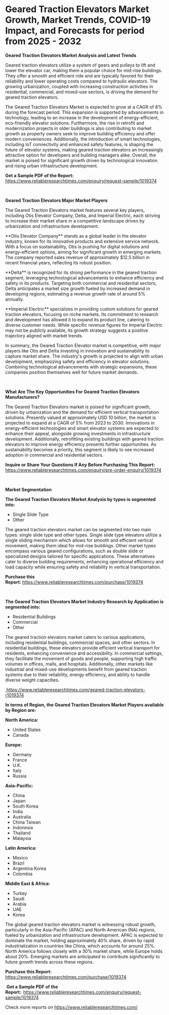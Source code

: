 <p><h1>Geared Traction Elevators Market Growth, Market Trends, COVID-19 Impact, and Forecasts for period from 2025 - 2032</h1></p><p><strong>Geared Traction Elevators Market Analysis and Latest Trends</strong></p>
<p><p>Geared traction elevators utilize a system of gears and pulleys to lift and lower the elevator car, making them a popular choice for mid-rise buildings. They offer a smooth and efficient ride and are typically favored for their reliability and lower operating costs compared to hydraulic elevators. The growing urbanization, coupled with increasing construction activities in residential, commercial, and mixed-use sectors, is driving the demand for geared traction elevators.</p><p>The Geared Traction Elevators Market is expected to grow at a CAGR of 8% during the forecast period. This expansion is supported by advancements in technology, leading to an increase in the development of energy-efficient, eco-friendly elevator solutions. Furthermore, the rise in retrofit and modernization projects in older buildings is also contributing to market growth as property owners seek to improve building efficiency and offer modern conveniences. Additionally, the introduction of smart technologies, including IoT connectivity and enhanced safety features, is shaping the future of elevator systems, making geared traction elevators an increasingly attractive option for developers and building managers alike. Overall, the market is poised for significant growth driven by technological innovation and rising urban infrastructure development.</p></p>
<p><strong>Get a Sample PDF of the Report:&nbsp;</strong> <a href="https://www.reliableresearchtimes.com/enquiry/request-sample/1019374?utm_campaign=3059&utm_medium=2&utm_source=Github&utm_content=ia&utm_term=08042025&utm_id=geared-traction-elevators">https://www.reliableresearchtimes.com/enquiry/request-sample/1019374</a></p>
<p>&nbsp;</p>
<p><strong>Geared Traction Elevators Major Market Players</strong></p>
<p><p>The Geared Traction Elevators market features several key players, including Otis Elevator Company, Delta, and Imperial Electric, each striving to increase their market share in a competitive landscape driven by urbanization and infrastructure development.</p><p>**Otis Elevator Company** stands as a global leader in the elevator industry, known for its innovative products and extensive service network. With a focus on sustainability, Otis is pushing for digital solutions and energy-efficient options, aiming for significant growth in emerging markets. The company reported sales revenue of approximately $12.5 billion in recent financial years, reflecting its robust position.</p><p>**Delta** is recognized for its strong performance in the geared traction segment, leveraging technological advancements to enhance efficiency and safety in its products. Targeting both commercial and residential sectors, Delta anticipates a market size growth fueled by increased demand in developing regions, estimating a revenue growth rate of around 5% annually.</p><p>**Imperial Electric** specializes in providing custom solutions for geared traction elevators, focusing on niche markets. Its commitment to research and development has allowed it to expand its product line, catering to diverse customer needs. While specific revenue figures for Imperial Electric may not be publicly available, its growth strategy suggests a positive trajectory aligned with market trends.</p><p>In summary, the Geared Traction Elevator market is competitive, with major players like Otis and Delta investing in innovation and sustainability to capture market share. The industry's growth is projected to align with urban development, emphasizing safety and efficiency in elevator solutions. Combining technological advancements with strategic expansions, these companies position themselves well for future market demands.</p></p>
<p>&nbsp;</p>
<p><strong>What Are The Key Opportunities For Geared Traction Elevators Manufacturers?</strong></p>
<p><p>The Geared Traction Elevators market is poised for significant growth, driven by urbanization and the demand for efficient vertical transportation solutions. Presently valued at approximately USD 10 billion, the market is projected to expand at a CAGR of 5% from 2023 to 2030. Innovations in energy-efficient technologies and smart elevator systems are expected to enhance their appeal, alongside growing investments in infrastructure development. Additionally, retrofitting existing buildings with geared traction elevators to improve energy efficiency presents further opportunities. As sustainability becomes a priority, this segment is likely to see increased adoption in commercial and residential sectors.</p></p>
<p><strong>Inquire or Share Your Questions If Any Before Purchasing This Report:</strong> <a href="https://www.reliableresearchtimes.com/enquiry/pre-order-enquiry/1019374?utm_campaign=3059&utm_medium=2&utm_source=Github&utm_content=ia&utm_term=08042025&utm_id=geared-traction-elevators">https://www.reliableresearchtimes.com/enquiry/pre-order-enquiry/1019374</a></p>
<p>&nbsp;</p>
<p><strong>Market Segmentation</strong></p>
<p><strong>The Geared Traction Elevators Market Analysis by types is segmented into:</strong></p>
<p><ul><li>Single Slide Type</li><li>Other</li></ul></p>
<p><p>The geared traction elevators market can be segmented into two main types: single slide type and other types. Single slide type elevators utilize a single sliding mechanism which allows for smooth and efficient vertical movement, making them ideal for mid-rise buildings. Other market types encompass various geared configurations, such as double slide or specialized designs tailored for specific applications. These alternatives cater to diverse building requirements, enhancing operational efficiency and load capacity while ensuring safety and reliability in vertical transportation.</p></p>
<p><strong>Purchase this Report:&nbsp;</strong><a href="https://www.reliableresearchtimes.com/purchase/1019374?utm_campaign=3059&utm_medium=2&utm_source=Github&utm_content=ia&utm_term=08042025&utm_id=geared-traction-elevators">https://www.reliableresearchtimes.com/purchase/1019374</a></p>
<p>&nbsp;</p>
<p><strong>The Geared Traction Elevators Market Industry Research by Application is segmented into:</strong></p>
<p><ul><li>Residential Buildings</li><li>Commercial</li><li>Other</li></ul></p>
<p><p>The geared traction elevators market caters to various applications, including residential buildings, commercial spaces, and other sectors. In residential buildings, these elevators provide efficient vertical transport for residents, enhancing convenience and accessibility. In commercial settings, they facilitate the movement of goods and people, supporting high traffic volumes in offices, malls, and hospitals. Additionally, other markets like industrial and mixed-use developments benefit from geared traction systems due to their reliability, energy efficiency, and ability to handle diverse weight capacities.</p></p>
<p><a href="https://www.reliableresearchtimes.com/geared-traction-elevators-r1019374?utm_campaign=3059&utm_medium=2&utm_source=Github&utm_content=ia&utm_term=08042025&utm_id=geared-traction-elevators">&nbsp;https://www.reliableresearchtimes.com/geared-traction-elevators-r1019374</a></p>
<p><strong>In terms of Region, the Geared Traction Elevators Market Players available by Region are:</strong></p>
<p>
    <p> <strong> North America: </strong>
        <ul>
            <li>United States</li>
            <li>Canada</li>
        </ul>
        </p> 
    <p> <strong> Europe: </strong>
        <ul>
            <li>Germany</li>
            <li>France</li>
            <li>U.K.</li>
            <li>Italy</li>
            <li>Russia</li>
        </ul>
        </p> 
    <p> <strong> Asia-Pacific: </strong>
        <ul>
            <li>China</li>
            <li>Japan</li>
            <li>South Korea</li>
            <li>India</li>
            <li>Australia</li>
            <li>China Taiwan</li>
            <li>Indonesia</li>
            <li>Thailand</li>
            <li>Malaysia</li>
        </ul>
        </p> 
    <p> <strong> Latin America: </strong>
        <ul>
            <li>Mexico</li>
            <li>Brazil</li>
            <li>Argentina Korea</li>
            <li>Colombia</li>
        </ul>
        </p> 
    <p> <strong> Middle East & Africa: </strong>
        <ul>
            <li>Turkey</li>
            <li>Saudi</li>
            <li>Arabia</li>
            <li>UAE</li>
            <li>Korea</li>
        </ul>
    </p>
    </p>
<p><p>The global geared traction elevators market is witnessing robust growth, particularly in the Asia-Pacific (APAC) and North American (NA) regions, fueled by urbanization and infrastructure development. APAC is expected to dominate the market, holding approximately 40% share, driven by rapid industrialization in countries like China, which accounts for around 25%. North America follows closely with a 30% market share, while Europe holds about 20%. Emerging markets are anticipated to contribute significantly to future growth trends across these regions.</p></p>
<p><strong>Purchase this Report: </strong><a href="https://www.reliableresearchtimes.com/purchase/1019374?utm_campaign=3059&utm_medium=2&utm_source=Github&utm_content=ia&utm_term=08042025&utm_id=geared-traction-elevators">https://www.reliableresearchtimes.com/purchase/1019374</a></p>
<p>&nbsp;<strong>Get a Sample PDF of the Report:&nbsp;&nbsp;</strong><a href="https://www.reliableresearchtimes.com/enquiry/request-sample/1019374?utm_campaign=3059&utm_medium=2&utm_source=Github&utm_content=ia&utm_term=08042025&utm_id=geared-traction-elevators">https://www.reliableresearchtimes.com/enquiry/request-sample/1019374</a></p>
<p><strong></strong></p>
<p>Check more reports on <a href="https://www.reliableresearchtimes.com/?utm_campaign=3059&utm_medium=2&utm_source=Github&utm_content=ia&utm_term=08042025&utm_id=geared-traction-elevators">https://www.reliableresearchtimes.com/</a></p>
